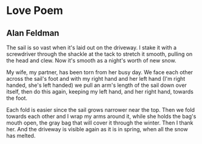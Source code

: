 # Love Poem
## Alan Feldman
The sail is so vast when it's laid out on the driveway.
I stake it with a screwdriver through the shackle
at the tack to stretch it smooth,
pulling on the head and clew. Now it's smooth
as a night's worth of new snow.

My wife, my partner, has been torn from her busy day.
We face each other across the sail's foot
and with my right hand and her left hand
(I'm right handed, she's left handed)
we pull an arm's length of the sail
down over itself, then do this again,
keeping my left hand, and her right hand, towards the foot.

Each fold is easier since the sail grows narrower
near the top. Then we fold towards each other
and I wrap my arms around it, while she holds the bag's mouth open,
the gray bag that will cover it through the winter.
Then I thank her. And the driveway is visible again
as it is in spring, when all the snow has melted.